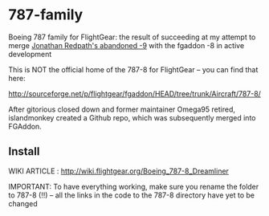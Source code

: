 # 787-family
Boeing 787 family for FlightGear: the result of succeeding at my attempt to merge [Jonathan Redpath's abandoned -9](https://github.com/legoboyvdlp/787-9) with the fgaddon -8 in active development

This is NOT the official home of the 787-8 for FlightGear – you can find that here:

http://sourceforge.net/p/flightgear/fgaddon/HEAD/tree/trunk/Aircraft/787-8/

After gitorious closed down and former maintainer Omega95 retired, islandmonkey created a Github repo, which was subsequently merged into FGAddon. 

Install
-------

WIKI ARTICLE : http://wiki.flightgear.org/Boeing_787-8_Dreamliner

IMPORTANT: To have everything working, make sure you rename the folder to 787-8 (!!) – all the links in the code to the 787-8 directory have yet to be changed
